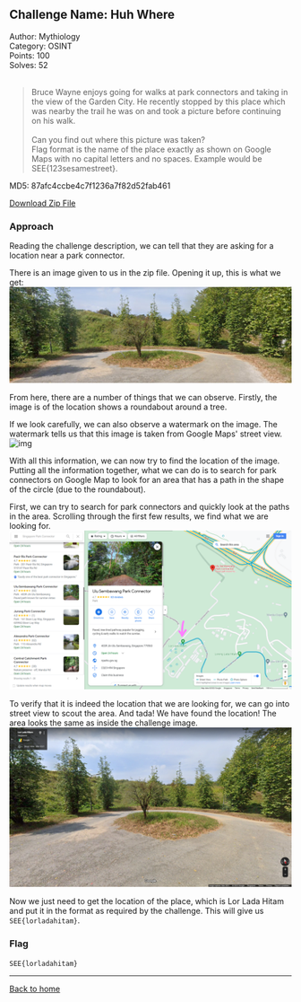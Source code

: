 ## Challenge Name: Huh Where
Author: Mythiology  
Category: OSINT  
Points: 100  
Solves: 52  
<br>
>Bruce Wayne enjoys going for walks at park connectors and taking in the view of the Garden City. He recently stopped by this place which was nearby the trail he was on and took a picture before continuing on his walk.<br><br>
Can you find out where this picture was taken?<br>
Flag format is the name of the place exactly as shown on Google Maps with no capital letters and no spaces. Example would be SEE{123sesamestreet}.

MD5: 87afc4ccbe4c7f1236a7f82d52fab461

[Download Zip File](https://github.com/Team-Rainbow-Hash/seetf-2022-writeups/blob/main/osint/Huh%20Where/files/osint_huh_where.zip "Zip File")

### Approach
Reading the challenge description, we can tell that they are asking for a location near a park connector.

There is an image given to us in the zip file. Opening it up, this is what we get:
![img](https://github.com/Team-Rainbow-Hash/seetf-2022-writeups/blob/main/osint/Huh%20Where/files/challenge.png "Image")

From here, there are a number of things that we can observe. Firstly, the image is of the location shows a roundabout around a tree. 

If we look carefully, we can also observe a watermark on the image. The watermark tells us that this image is taken from Google Maps' street view.
![img]( "Image")


With all this information, we can now try to find the location of the image. Putting all the information together, what we can do is to search for park connectors on Google Map to look for an area that has a path in the shape of the circle (due to the roundabout).

First, we can try to search for park connectors and quickly look at the paths in the area. Scrolling through the first few results, we find what we are looking for.
![img](https://github.com/Team-Rainbow-Hash/seetf-2022-writeups/blob/main/osint/Huh%20Where/files/Google%20Maps.png "Image")

To verify that it is indeed the location that we are looking for, we can go into street view to scout the area. And tada! We have found the location! The area looks the same as inside the challenge image. 
![img](https://github.com/Team-Rainbow-Hash/seetf-2022-writeups/blob/main/osint/Huh%20Where/files/Street%20View.png "Image")

Now we just need to get the location of the place, which is Lor Lada Hitam and put it in the format as required by the challenge. This will give us `SEE{lorladahitam}`.

### Flag
`SEE{lorladahitam}`

---
[Back to home](https://github.com/Team-Rainbow-Hash/seetf-2022-writeups)